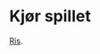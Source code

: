 # Kjør spillet
[Ris](https://htmlpreview.github.io/?https://github.com/einis100/spill2d/blob/main/Ris.html).
